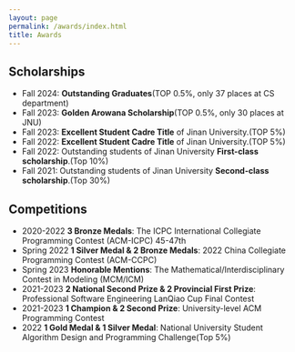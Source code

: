 ```yaml
---
layout: page
permalink: /awards/index.html
title: Awards
---
```


## Scholarships

- Fall 2024:  **Outstanding Graduates**(TOP 0.5%, only 37 places at CS department)
- Fall 2023: **Golden Arowana Scholarship**(TOP 0.5%, only 30 places at JNU)
- Fall 2023: **Excellent Student Cadre Title** of Jinan University.(TOP 5%)
- Fall 2022: **Excellent Student Cadre Title** of Jinan University.(TOP 5%) 
- Fall 2022: Outstanding students of Jinan University **First-class scholarship**.(Top 10%) 
- Fall 2021: Outstanding students of Jinan University **Second-class scholarship**.(Top 30%)



## Competitions

- 2020-2022  **3 Bronze Medals**: The ICPC International Collegiate Programming Contest (ACM-ICPC) 45-47th 
- Spring 2022  **1 Silver Medal & 2 Bronze Medals**: 2022 China Collegiate Programming Contest (ACM-CCPC) 
- Spring 2023 **Honorable Mentions**: The Mathematical/Interdisciplinary Contest in Modeling (MCM/ICM) 
- 2021-2023  **2 National Second Prize & 2 Provincial First Prize**: Professional Software Engineering LanQiao Cup Final Contest 
- 2021-2023  **1 Champion & 2 Second Prize**: University-level ACM Programming Contest
- 2022  **1 Gold Medal & 1 Silver Medal**: National University Student Algorithm Design and Programming Challenge(Top 5%)
